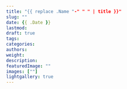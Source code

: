 ```yaml
---
title: "{{ replace .Name "-" " " | title }}"
slug: ""
date: {{ .Date }}
lastmod:
draft: true
tags:
categories:
authors:
weight:
description:
featuredImage: ""
images: [""]
lightgallery: true
---
```

